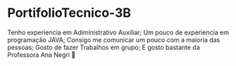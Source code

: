 # PortifolioTecnico-3B
Tenho experiencia em Adiministrativo Auxiliar;
Um pouco de experiencia em programação JAVA;
Consigo me comunicar um pouco com a maioria das pessoas;
Gosto de fazer Trabalhos em grupo; 
E gosto bastante da Professora Ana Negri 🥇
